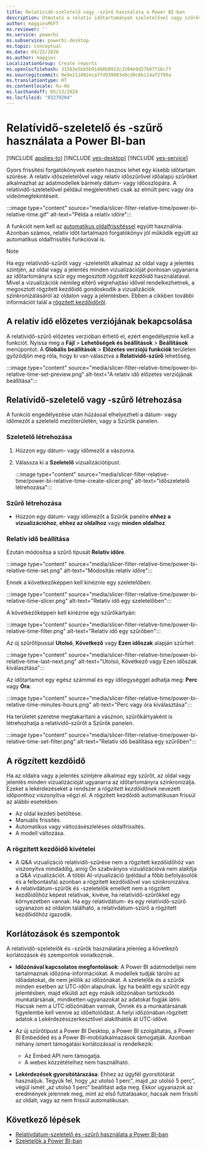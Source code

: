 ```yaml
---
title: Relatívidő-szeletelő vagy -szűrő használata a Power BI-ban
description: Útmutató a relatív időtartományok szeletelővel vagy szűrővel végzett korlátozásához a Power BI-ban.
author: maggiesMSFT
ms.reviewer: ''
ms.service: powerbi
ms.subservice: powerbi-desktop
ms.topic: conceptual
ms.date: 04/22/2020
ms.author: maggies
LocalizationGroup: Create reports
ms.openlocfilehash: 31563e5bb5b91468b8913c3204e9d27607716c77
ms.sourcegitcommit: 0e9e211082eca7fd939803e0cd9c6b114af2f90a
ms.translationtype: HT
ms.contentlocale: hu-HU
ms.lasthandoff: 05/13/2020
ms.locfileid: "83279204"
---
```

# <a name="use-a-relative-time-slicer-and-filter-in-power-bi"></a>Relatívidő-szeletelő és -szűrő használata a Power BI-ban

[!INCLUDE [applies-to](../includes/applies-to.md)] [!INCLUDE [yes-desktop](../includes/yes-desktop.md)] [!INCLUDE [yes-service](../includes/yes-service.md)]

Gyors frissítési forgatókönyvek esetén hasznos lehet egy kisebb időtartam szűrése. A relatív időszeletelővel vagy relatív időszűrővel időalapú szűrőket alkalmazhat az adatmodellek bármely dátum- vagy időoszlopára. A relatívidő-szeletelővel például megjelenítheti csak az elmúlt perc vagy óra videómegtekintéseit. 

:::image type="content" source="media/slicer-filter-relative-time/power-bi-relative-time.gif" alt-text="Példa a relatív időre":::

A funkciót nem kell az [automatikus oldalfrissítéssel](../create-reports/desktop-automatic-page-refresh.md) együtt használnia. Azonban számos, relatív időt tartalmazó forgatókönyv jól működik együtt az automatikus oldalfrissítés funkcióval is.  

> [!NOTE]
> Ha egy relatívidő-szűrőt vagy -szeletelőt alkalmaz az oldal vagy a jelentés szintjén, az oldal vagy a jelentés minden vizualizációját pontosan ugyanarra az időtartományra szűr egy megosztott *rögzített kezdőidő* használatával. Mivel a vizualizációk némileg eltérő végrehajtási idővel rendelkezhetnek, a megosztott rögzített kezdőidő gondoskodik a vizualizációk szinkronizálásáról az oldalon vagy a jelentésben. Ebben a cikkben további információt talál a [rögzített kezdőidőről](#understanding-anchor-time).

## <a name="turn-on-relative-time-preview"></a>A relatív idő előzetes verziójának bekapcsolása

A relatívidő-szűrő előzetes verzióban érhető el, ezért engedélyeznie kell a funkciót. Nyissa meg a **Fájl** > **Lehetőségek és beállítások** > **Beállítások** menüpontot. A **Globális beállítások** > **Előzetes verziójú funkciók** területen győződjön meg róla, hogy ki van választva a **Relatívidő-szűrő** lehetőség.

:::image type="content" source="media/slicer-filter-relative-time/power-bi-relative-time-set-preview.png" alt-text="A relatív idő előzetes verziójának beállítása":::

## <a name="create-a-relative-time-slicer-or-filter"></a>Relatívidő-szeletelő vagy -szűrő létrehozása

A funkció engedélyezése után húzással elhelyezheti a dátum- vagy időmezőt a szeletelő mezőterületén, vagy a Szűrők panelen. 

### <a name="create-a-slicer"></a>Szeletelő létrehozása

1. Húzzon egy dátum- vagy időmezőt a vászonra.

2. Válassza ki a **Szeletelő** vizualizációtípust.

    :::image type="content" source="media/slicer-filter-relative-time/power-bi-relative-time-create-slicer.png" alt-text="Időszeletelő létrehozása":::

### <a name="create-a-filter"></a>Szűrő létrehozása
 
- Húzzon egy dátum- vagy időmezőt a Szűrők panelre **ehhez a vizualizációhoz**, **ehhez az oldalhoz** vagy **minden oldalhoz**.

### <a name="set-relative-time"></a>Relatív idő beállítása 

Ezután módosítsa a szűrő típusát **Relatív időre**.

:::image type="content" source="media/slicer-filter-relative-time/power-bi-relative-time-set.png" alt-text="Módosítás relatív időre":::
 
Ennek a következőképpen kell kinéznie egy szeletelőben:

:::image type="content" source="media/slicer-filter-relative-time/power-bi-relative-time-slicer.png" alt-text="Relatív idő egy szeletelőben":::

A következőképpen kell kinéznie egy szűrőkártyán: 

:::image type="content" source="media/slicer-filter-relative-time/power-bi-relative-time-filter.png" alt-text="Relatív idő egy szűrőben":::
 
Az új szűrőtípussal **Utolsó**, **Következő** vagy **Ezen időszak** alapján szűrhet: 

:::image type="content" source="media/slicer-filter-relative-time/power-bi-relative-time-last-next.png" alt-text="Utolsó, Következő vagy Ezen időszak kiválasztása":::
 
Az időtartamot egy egész számmal és egy időegységgel adhatja meg: **Perc** vagy **Óra**.
 
:::image type="content" source="media/slicer-filter-relative-time/power-bi-relative-time-minutes-hours.png" alt-text="Perc vagy óra kiválasztása":::

Ha területet szeretne megtakarítani a vásznon, szűrőkártyaként is létrehozhatja a relatívidő-szűrőt a Szűrők panelen.

:::image type="content" source="media/slicer-filter-relative-time/power-bi-relative-time-set-filter.png" alt-text="Relatív idő beállítása egy szűrőben":::
 
## <a name="understanding-anchor-time"></a>A rögzített kezdőidő

Ha az oldalra vagy a jelentés szintjére alkalmaz egy szűrőt, az oldal vagy jelentés minden vizualizációját ugyanarra az időtartományra szinkronizálja. Ezeket a lekérdezéseket a rendszer a *rögzített kezdőidőnek* nevezett időponthoz viszonyítva végzi el. A rögzített kezdőidő automatikusan frissül az alábbi esetekben:

- Az oldal kezdeti betöltése.
- Manuális frissítés.
- Automatikus vagy változásészleléses oldalfrissítés.
- A modell változása.

### <a name="anchor-time-exceptions"></a>A rögzített kezdőidő kivételei

- A Q&A vizualizáció relatívidő-szűrése nem a rögzített kezdőidőhöz van viszonyítva mindaddig, amíg Ön szabványos vizualizációvá nem alakítja a Q&A vizualizációt. A többi AI-vizualizáció (például a főbb befolyásolók és a felbontásfa) azonban a rögzített kezdőidővel van szinkronizálva. 
- A relatívdátum-szűrők és -szeletelők emellett nem a rögzített kezdőidőhöz képest relatívak, kivéve, ha relatívidő-szűrőkkel egy környezetben vannak. Ha egy relatívdátum- és egy relatívidő-szűrő ugyanazon az oldalon található, a relatívdátum-szűrő a rögzített kezdőidőhöz igazodik.

## <a name="limitations-and-considerations"></a>Korlátozások és szempontok

A relatívidő-szeletelők és -szűrők használatára jelenleg a következő korlátozások és szempontok vonatkoznak.

- **Időzónával kapcsolatos megfontolások**: A Power BI adatmodelljei nem tartalmaznak időzóna-információkat. A modellek tudják tárolni az időadatokat, de nem jelölik az időzónákat. A szeletelők és a szűrők minden esetben az UTC-időn alapulnak. Így ha beállít egy szűrőt egy jelentésben, majd elküldi azt egy másik időzónában tartózkodó munkatársának, mindketten ugyanazokat az adatokat fogják látni. Hacsak nem a UTC időzónában vannak, Önnek és a munkatársának figyelembe kell vennie az időeltolódást. A helyi időzónában rögzített adatok a Lekérdezésszerkesztővel alakíthatók át UTC-idővé.
- Az új szűrőtípust a Power BI Desktop, a Power BI szolgáltatás, a Power BI Embedded és a Power BI-mobilalkalmazások támogatják. Azonban néhány ismert támogatási korlátozással is rendelkezik:

    - Az Embed API nem támogatja.
    - A webes közzétételhez nem használható.

- **Lekérdezések gyorsítótárazása**: Ehhez az ügyfél gyorsítótárát használjuk. Tegyük fel, hogy „az utolsó 1 perc”, majd „az utolsó 5 perc”, végül ismét „az utolsó 1 perc” beállítást adja meg. Ekkor ugyanazok az eredmények jelennek meg, mint az első futtatásakor, hacsak nem frissíti az oldalt, vagy az nem frissül automatikusan.

## <a name="next-steps"></a>Következő lépések

- [Relatívdátum-szeletelő és -szűrő használata a Power BI-ban](../visuals/desktop-slicer-filter-date-range.md)
- [Szeletelők a Power BI-ban](../visuals/power-bi-visualization-slicers.md)
